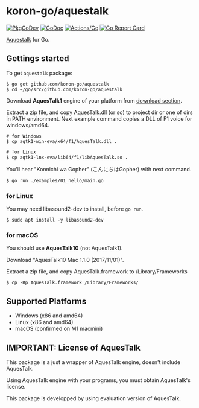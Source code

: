 # koron-go/aquestalk

[![PkgGoDev](https://pkg.go.dev/badge/github.com/koron-go/aquestalk)](https://pkg.go.dev/github.com/koron-go/aquestalk)
[![GoDoc](https://godoc.org/github.com/koron-go/aquestalk?status.svg)](https://godoc.org/github.com/koron-go/aquestalk)
[![Actions/Go](https://github.com/koron-go/aquestalk/workflows/Go/badge.svg)](https://github.com/koron-go/aquestalk/actions?query=workflow%3AGo)
[![Go Report Card](https://goreportcard.com/badge/github.com/koron-go/aquestalk)](https://goreportcard.com/report/github.com/koron-go/aquestalk)

[Aquestalk][aq] for Go.

## Gettings started

To get `aquestalk` package:

```console
$ go get github.com/koron-go/aquestalk
$ cd ~/go/src/github.com/koron-go/aquestalk
```

Download **AquesTalk1** engine of your platform from [download section][dl].

Extract a zip file, and copy AquesTalk.dll (or so) to project dir or one of
dirs in PATH environment. Next example command copies a DLL of F1 voice for
windows/amd64.

```console
# for Windows
$ cp aqtk1-win-eva/x64/f1/AquesTalk.dll .

# for Linux
$ cp aqtk1-lnx-eva/lib64/f1/libAquesTalk.so .
```

You'll hear "Konnichi wa Gopher" (こんにちはGopher) with next command.

```console
$ go run ./examples/01_hello/main.go
```

### for Linux

You may need libasound2-dev to install, before `go run`.

```console
$ sudo apt install -y libasound2-dev
```

### for macOS

You should use **AquesTalk10** (not AquesTalk1).

Download "AquesTalk10 Mac  1.1.0 (2017/11/01)".

Extract a zip file, and copy AquesTalk.framework to /Library/Frameworks

```console
$ cp -Rp AquesTalk.framework /Library/Frameworks/
```

## Supported Platforms

* Windows (x86 and amd64)
* Linux (x86 and amd64)
* macOS (confirmed on M1 macmini)

## IMPORTANT: License of AquesTalk

This package is a just a wrapper of AquesTalk engine, doesn't include
AquesTalk.

Using AquesTalk engine with your programs, you must obtain AquesTalk's license.

This package is developped by using evaluation version of AquesTalk.

[aq]:https://www.a-quest.com/products/aquestalk_1.html
[dl]:https://www.a-quest.com/download.html
